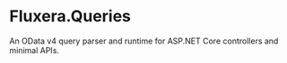# Fluxera.Queries

An OData v4 query parser and runtime for ASP.NET Core controllers and minimal APIs.
